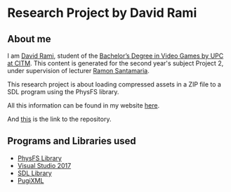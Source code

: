 # Research Project by David Rami
## About me
I am [David Rami](https://github.com/Paideieitor), student of the [Bachelor’s Degree in
Video Games by UPC at CITM](https://www.citm.upc.edu/). This content is generated for the second year's subject Project 2, 
under supervision of lecturer [Ramon Santamaria](https://www.linkedin.com/in/raysan/).

This research project is about loading compressed assets in a ZIP file to a SDL program using the PhysFS library.

All this information can be found in my website [here](https://paideieitor.github.io/Research-Project-David-Rami/).

And [this](https://github.com/Paideieitor/Research-Project-David-Rami) is the link to the repository.

## Programs and Libraries used

* [PhysFS Library](https://icculus.org/physfs/)
* [Visual Studio 2017](https://visualstudio.microsoft.com/)
* [SDL Library](https://www.libsdl.org/license.php)
* [PugiXML](https://pugixml.org/)
